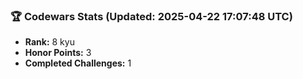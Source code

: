 ### 🏆 Codewars Stats (Updated: 2025-04-22 17:07:48 UTC)

- **Rank:** 8 kyu
- **Honor Points:** 3
- **Completed Challenges:** 1
